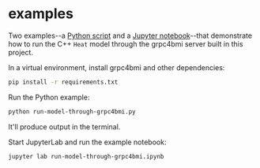 # examples

Two examples--a [Python script](./run-model-through-grpc4bmi.py)
and a [Jupyter notebook](./run-model-through-grpc4bmi.ipynb)--that demonstrate how to run
the C++ `Heat` model through the grpc4bmi server built in this project.

In a virtual environment,
install grpc4bmi and other dependencies:
```sh
pip install -r requirements.txt
```

Run the Python example:
```sh
python run-model-through-grpc4bmi.py
```
It'll produce output in the terminal.

Start JupyterLab and run the example notebook:
```sh
jupyter lab run-model-through-grpc4bmi.ipynb
```
